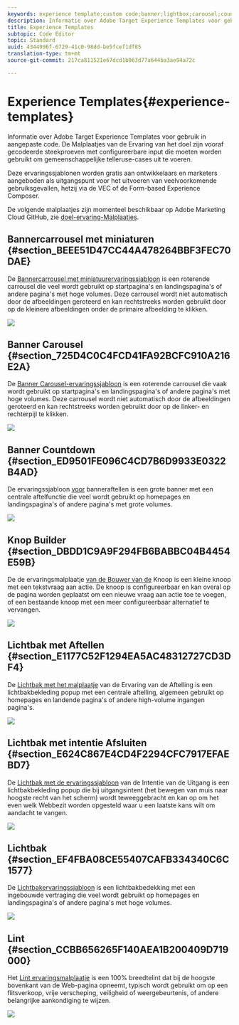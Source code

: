 ```yaml
---
keywords: experience template;custom code;banner;lightbox;carousel;countdown;ribbon;buttons
description: Informatie over Adobe Target Experience Templates voor gebruik in aangepaste code. De Malplaatjes van de Ervaring van het doel zijn vooraf gecodeerde steekproeven met configureerbare input die moeten worden gebruikt om gemeenschappelijke telleruse-cases uit te voeren.
title: Experience Templates
subtopic: Code Editor
topic: Standard
uuid: 4344996f-6729-41c0-98dd-be5fcef1df85
translation-type: tm+mt
source-git-commit: 217ca811521e67dcd1b063d77a644ba3ae94a72c

---
```



# Experience Templates{#experience-templates}

Informatie over Adobe Target Experience Templates voor gebruik in aangepaste code. De Malplaatjes van de Ervaring van het doel zijn vooraf gecodeerde steekproeven met configureerbare input die moeten worden gebruikt om gemeenschappelijke telleruse-cases uit te voeren.

Deze ervaringssjablonen worden gratis aan ontwikkelaars en marketers aangeboden als uitgangspunt voor het uitvoeren van veelvoorkomende gebruiksgevallen, hetzij via de VEC of de Form-based Experience Composer.

De volgende malplaatjes zijn momenteel beschikbaar op Adobe Marketing Cloud GitHub, zie [doel-ervaring-Malplaatjes](https://github.com/Adobe-Marketing-Cloud/target-experience-templates).

## Bannercarrousel met miniaturen {#section_BEEE51D47CC44A478264BBF3FEC70DAE}

De [Bannercarrousel met miniatuurervaringssjabloon](https://github.com/Adobe-Marketing-Cloud/target-experience-templates/tree/master/banner-carousel-thumbnails) is een roterende carrousel die veel wordt gebruikt op startpagina&#39;s en landingspagina&#39;s of andere pagina&#39;s met hoge volumes. Deze carrousel wordt niet automatisch door de afbeeldingen geroteerd en kan rechtstreeks worden gebruikt door op de kleinere afbeeldingen onder de primaire afbeelding te klikken.

![](assets/exp-template-banner-carousel-thumbnails.png)

## Banner Carousel {#section_725D4C0C4FCD41FA92BCFC910A216E2A}

De [Banner Carousel-ervaringssjabloon](https://github.com/Adobe-Marketing-Cloud/target-experience-templates/tree/master/banner-carousel) is een roterende carrousel die vaak wordt gebruikt op startpagina&#39;s en landingspagina&#39;s of andere pagina&#39;s met hoge volumes. Deze carrousel wordt niet automatisch door de afbeeldingen geroteerd en kan rechtstreeks worden gebruikt door op de linker- en rechterpijl te klikken.

![](assets/exp-template-banner-carousel.png)

## Banner Countdown {#section_ED9501FE096C4CD7B6D9933E0322B4AD}

De ervaringssjabloon [voor](https://github.com/Adobe-Marketing-Cloud/target-experience-templates/tree/master/banner-countdown) banneraftellen is een grote banner met een centrale aftelfunctie die veel wordt gebruikt op homepages en landingspagina&#39;s of andere pagina&#39;s met grote volumes.

![](assets/exp-template-banner-countdown.png)

## Knop Builder {#section_DBDD1C9A9F294FB6BABBC04B4454E59B}

De de ervaringsmalplaatje [van de Bouwer van de](https://github.com/Adobe-Marketing-Cloud/target-experience-templates/tree/master/button) Knoop is een kleine knoop met een tekstvraag aan actie. De knoop is configureerbaar en kan overal op de pagina worden geplaatst om een nieuwe vraag aan actie toe te voegen, of een bestaande knoop met een meer configureerbaar alternatief te vervangen.

![](assets/exp-template-button-builder.png)

## Lichtbak met Aftellen {#section_E1177C52F1294EA5AC48312727CD3DF4}

De [Lichtbak met het malplaatje](https://github.com/Adobe-Marketing-Cloud/target-experience-templates/tree/master/lightbox-countdown) van de Ervaring van de Aftelling is een lichtbakbekleding popup met een centrale aftelling, algemeen gebruikt op homepages en landende pagina&#39;s of andere high-volume ingangen pagina&#39;s.

![](assets/exp-template-lightbox-countdown.png)

## Lichtbak met intentie Afsluiten {#section_E624C867E4CD4F2294CFC7917EFAEBD7}

De [Lichtbak met de ervaringssjabloon](https://github.com/Adobe-Marketing-Cloud/target-experience-templates/tree/master/lightbox-exit-intent) van de Intentie van de Uitgang is een lichtbakbekleding popup die bij uitgangsintent (het bewegen van muis naar hoogste recht van het scherm) wordt teweeggebracht en kan op om het even welk Webbezit worden opgesteld waar u een laatste kans wilt om aandacht te vangen.

![](assets/exp-template-lightbox-exit.png)

## Lichtbak {#section_EF4FBA08CE55407CAFB334340C6C1577}

De [Lichtbakervaringssjabloon](https://github.com/Adobe-Marketing-Cloud/target-experience-templates) is een lichtbakbedekking met een ingebouwde vertraging die veel wordt gebruikt op homepages en landingspagina&#39;s of andere pagina&#39;s met hoge volumes.

![](assets/exp-template-lightbox.png)

## Lint {#section_CCBB656265F140AEA1B200409D719000}

Het [Lint ervaringsmalplaatje](https://github.com/Adobe-Marketing-Cloud/target-experience-templates/tree/master/ribbon) is een 100% breedtelint dat bij de hoogste bovenkant van de Web-pagina opneemt, typisch wordt gebruikt om op een flitsverkoop, vrije verscheping, veiligheid of weergebeurtenis, of andere belangrijke aankondiging te wijzen.

![](assets/exp-template-ribbon.png)

